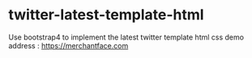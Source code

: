 # twitter-latest-template-html
Use bootstrap4 to implement the latest twitter template html css
demo address : https://merchantface.com
